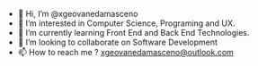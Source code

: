 - 👋 Hi, I’m @xgeovanedamasceno
- 👀 I’m interested in Computer Science, Programing and UX.
- 🌱 I’m currently learning Front End and Back End Technologies.
- 💞️ I’m looking to collaborate on Software Development
- 📫 How to reach me ? xgeovanedamasceno@outlook.com

<!---
xgeovanedamasceno/xgeovanedamasceno is a ✨ special ✨ repository because its `README.md` (this file) appears on your GitHub profile.
You can click the Preview link to take a look at your changes.
--->
